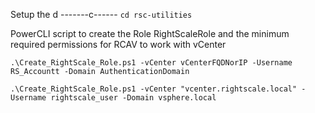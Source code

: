 Setup the d
-------c------
`cd rsc-utilities`

PowerCLI script to create the Role RightScaleRole and the minimum required permissions for RCAV to work with vCenter

`.\Create_RightScale_Role.ps1 -vCenter vCenterFQDNorIP -Username RS_Accountt -Domain AuthenticationDomain`

`.\Create_RightScale_Role.ps1 -vCenter "vcenter.rightscale.local" -Username rightscale_user -Domain vsphere.local`
